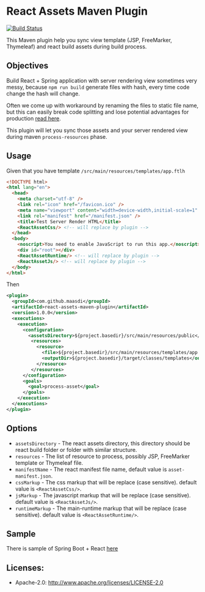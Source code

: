 React Assets Maven Plugin
=======================
[![Build Status](https://travis-ci.org/maasdi/react-assets-maven-plugin.svg?branch=master)](https://travis-ci.org/maasdi/react-assets-maven-plugin/builds)

This Maven plugin help you sync view template (JSP, FreeMarker, Thymeleaf) and react build assets during build process.

## Objectives
Build React + Spring application with server rendering view sometimes very messy, 
because `npm run build` generate files with hash, every time code change the hash will change.

Often we come up with workaround by renaming the files to static file name, 
but this can easily break code splitting and lose potential advantages for production [read here](https://create-react-app.dev/docs/production-build/).

This plugin will let you sync those assets and your server rendered view during maven `process-resources` phase.


## Usage
Given that you have template `/src/main/resources/templates/app.ftlh`

```html
<!DOCTYPE html>
<html lang="en">
  <head>
    <meta charset="utf-8" />
    <link rel="icon" href="/favicon.ico" />
    <meta name="viewport" content="width=device-width,initial-scale=1" />
    <link rel="manifest" href="/manifest.json" />
    <title>Test Server Render HTML</title>
    <ReactAssetCss/> <!-- will replace by plugin -->
  </head>
  <body>
    <noscript>You need to enable JavaScript to run this app.</noscript>
    <div id="root"></div>
    <ReactAssetRuntime/> <!-- will replace by plugin -->
    <ReactAssetJs/> <!-- will replace by plugin -->
  </body>
</html>
```

Then 

```xml
<plugin>
  <groupId>com.github.maasdi</groupId>
  <artifactId>react-assets-maven-plugin</artifactId>
  <version>1.0.0</version>
  <executions>
    <execution>
      <configuration>
        <assetsDirectory>${project.basedir}/src/main/resources/public</assetsDirectory>
         <resources>
           <resource>
             <file>${project.basedir}/src/main/resources/templates/app.ftlh</file>
             <outputDir>${project.basedir}/target/classes/templates</outputDir>
           </resource>
         </resources>
      </configuration>
      <goals>
        <goal>process-asset</goal>
      </goals>
    </execution>
  </executions>
</plugin>
```

## Options
* `assetsDirectory` - The react assets directory, this directory should be react build folder or folder with similar structure.
* `resources` - The list of resource to process, possibly JSP, FreeMarker template or Thymeleaf file.
* `manifestName` - The react manifest file name, default value is `asset-manifest.json`.
* `cssMarkup` - The css markup that will be replace (case sensitive). default value is `<ReactAssetCss/>`.
* `jsMarkup` - The javascript markup that will be replace (case sensitive). default value is `<ReactAssetJs/>`.
* `runtimeMarkup` - The main-runtime markup that will be replace (case sensitive). default value is `<ReactAssetRuntime/>`.

## Sample

There is sample of Spring Boot + React [here](https://github.com/maasdi/react-assets-maven-plugin-sample)

## Licenses:
* Apache-2.0: http://www.apache.org/licenses/LICENSE-2.0